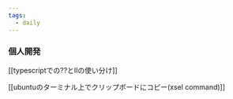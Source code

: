 ```yaml
---
tags:
  - daily
---
```


### 個人開発
[[typescriptでの??とIIの使い分け]]

[[ubuntuのターミナル上でクリップボードにコピー(xsel command)]]


